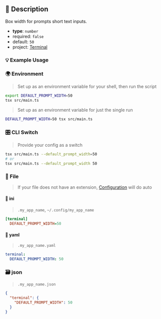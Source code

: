 ## 📜 Description

Box width for prompts short text inputs.

- **type**: `number`
- required: `false`
- default: `50`
- project: [Terminal](/terminal)

### 💡 Example Usage

### 🌍 Environment

> Set up as an environment variable for your shell, then run the script
```bash
export DEFAULT_PROMPT_WIDTH=50
tsx src/main.ts
```
> Set up as an environment variable for just the single run

```bash
DEFAULT_PROMPT_WIDTH=50 tsx src/main.ts
```
### 🎛️ CLI Switch

> Provide your config as a switch
```bash
tsx src/main.ts --default_prompt_width=50
# or
tsx src/main.ts --default_prompt_width 50
```
### 📁 File
>  If your file does not have an extension, [Configuration](/core/configuration) will do auto
#### 📘 ini

> `.my_app_name`, `~/.config/my_app_name`

```ini
[terminal]
  DEFAULT_PROMPT_WIDTH=50
```
#### 📄 yaml

> `.my_app_name.yaml`

```yaml
terminal:
  DEFAULT_PROMPT_WIDTH: 50
```
### 🗃️ json

> `.my_app_name.json`

```json
{
  "terminal": {
    "DEFAULT_PROMPT_WIDTH": 50
  }
}
```
